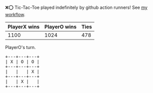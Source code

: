 :x::o: Tic-Tac-Toe played indefinitely by github action runners! See [my workflow](.github/workflows/play.yaml).

|PlayerX wins|PlayerO wins|Ties|
|-|-|-|
|1100|1024|478|

PlayerO's turn.

<pre>
+---+---+---+
| X | O | O |
+---+---+---+
|   |   | X |
+---+---+---+
|   | X |   |
+---+---+---+
</pre>